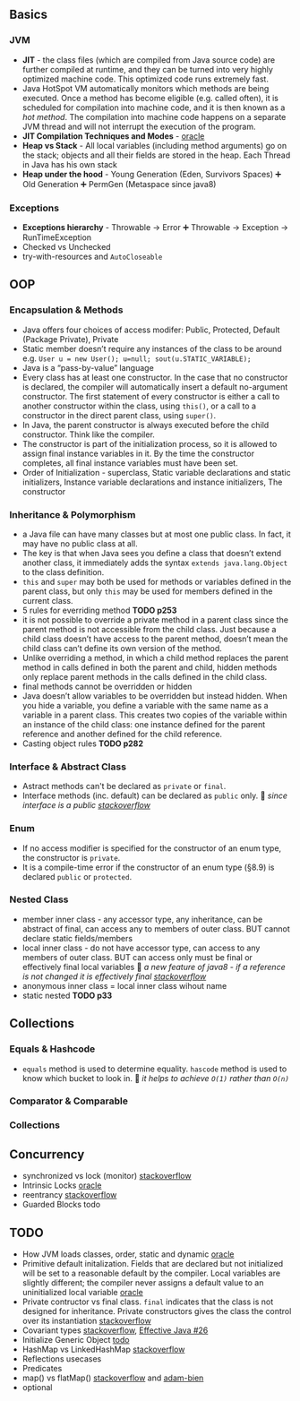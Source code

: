 ## Basics
### JVM
- **JIT** - the class files (which are compiled from Java source code) are further compiled at runtime, and they can be turned into very highly optimized machine code. This optimized code runs extremely fast.
- Java HotSpot VM automatically monitors which methods are being executed. Once a method has become eligible (e.g. called often), it is scheduled for compilation into machine code, and it is then known as a *hot method*. The compilation into machine code happens on a separate JVM thread and will not interrupt the execution of the program.
- **JIT Compilation Techniques and Modes** - [oracle](http://www.oracle.com/technetwork/articles/java/architect-evans-pt1-2266278.html)
- **Heap vs Stack** - All local variables (including method arguments) go on the stack; objects and all their fields are stored in the heap. Each Thread in Java has his own stack
- **Heap under the hood** - Young Generation (Eden, Survivors Spaces) :heavy_plus_sign: Old Generation :heavy_plus_sign: PermGen (Metaspace since java8)

### Exceptions
- **Exceptions hierarchy** - Throwable -> Error :heavy_plus_sign: Throwable -> Exception -> RunTimeException
- Checked vs Unchecked
- try-with-resources and `AutoCloseable`



## OOP
### Encapsulation & Methods
- Java offers four choices of access modifer: Public, Protected, Default (Package Private), Private
- Static member doesn’t require any instances of the class to be around e.g. `User u = new User(); u=null; sout(u.STATIC_VARIABLE);`
- Java is a “pass-by-value” language
- Every class has at least one constructor. In the case that no constructor is declared, the compiler will automatically insert a default no-argument constructor. The first statement of every constructor is either a call to another constructor within the class, using `this()`, or a call to a constructor in the direct parent class, using `super()`.
- In Java, the parent constructor is always executed before the child constructor. Think like the compiler.
- The constructor is part of the initialization process, so it is allowed to assign final instance variables in it. By the time the constructor completes, all final instance variables must have been set.
- Order of Initialization - superclass, Static variable declarations and static initializers, Instance variable declarations and instance initializers, The constructor

### Inheritance & Polymorphism
- a Java  file can have many classes but at most one public class. In fact, it may have no public class at all.
- The key is that when Java sees you define a class that doesn’t extend another class, it immediately adds the syntax `extends java.lang.Object` to the class definition.
- `this` and `super` may both be used for methods or variables defined in the parent class, but only `this` may be used for members defined in the current class.
- 5 rules for everriding method __TODO p253__
- it is not possible to override a private method in a parent class since the parent method is not accessible from the child class. Just because a child class doesn’t have access to the parent method, doesn’t mean the child class can’t define its own version of the method.
- Unlike overriding a method, in which a child method replaces the parent method in calls defined in both the parent and child, hidden methods only replace parent methods in the calls defined in the child class.
- final methods cannot be overridden or hidden
- Java doesn’t allow variables to be overridden but instead hidden. When you hide a variable, you define a variable with the same name as a variable in a parent class. This creates two copies of the variable within an instance of the child class: one instance defined for the parent reference and another defined for the child reference.
- Casting object rules __TODO p282__

### Interface & Abstract Class
- Astract methods can't be declared as `private` or `final`.
- Interface methods (inc. default) can be declared as `public` only. :thought_balloon: *since interface is a public [stackoverflow](https://stackoverflow.com/a/9614756)*

### Enum
- If no access modifier is specified for the constructor of an enum type, the constructor is `private`.
- It is a compile-time error if the constructor of an enum type (§8.9) is declared `public` or `protected`.

### Nested Class
- member inner class - any accessor type, any inheritance, can be abstract of final, can access any to members of outer class. BUT cannot declare static fields/members
- local inner class - do not have accessor type, can access to any members of outer class. BUT can access only must be final or effectively final local variables :thought_balloon: *a new feature of java8 - if a reference is not changed it is effectively final [stackoverflow](https://stackoverflow.com/a/20938132)*
- anonymous inner class = local inner class wihout name
- static nested
__TODO p33__



## Collections
### Equals & Hashcode
- `equals` method is used to determine equality. `hascode` method is used to know which bucket to look in. :thought_balloon: *it helps to achieve `O(1)` rather than `O(n)`*
### Comparator & Comparable
### Collections



## Concurrency
- synchronized vs lock (monitor) [stackoverflow](https://stackoverflow.com/a/11821900)
- Intrinsic Locks [oracle](https://docs.oracle.com/javase/tutorial/essential/concurrency/locksync.html)
- reentrancy [stackoverflow](https://stackoverflow.com/a/16504266)
- Guarded Blocks todo



## TODO
- How JVM loads classes, order, static and dynamic [oracle](https://docs.oracle.com/javase/specs/jvms/se7/html/jvms-5.html)
- Primitive default initalization. Fields that are declared but not initialized will be set to a reasonable default by the compiler. Local variables are slightly different; the compiler never assigns a default value to an uninitialized local variable [oracle](https://docs.oracle.com/javase/tutorial/java/nutsandbolts/datatypes.html)
- Private contructor vs final class. `final` indicates that the class is not designed for inheritance. Private constructors gives the class the control over its instantiation [stackoverflow](https://stackoverflow.com/a/18523297)
- Covariant types [stackoverflow](https://stackoverflow.com/a/18666878), [Effective Java #26](#)
- Initialize Generic Object [todo](https://stackoverflow.com/questions/1090458/instantiating-a-generic-class-in-java)
- HashMap vs LinkedHashMap [stackoverflow](https://stackoverflow.com/a/17708526)
- Reflections usecases
- Predicates
- map() vs flatMap() [stackoverflow](https://stackoverflow.com/a/26684710) and [adam-bien](http://www.adam-bien.com/roller/abien/entry/java_8_flatmap_example)
- optional


